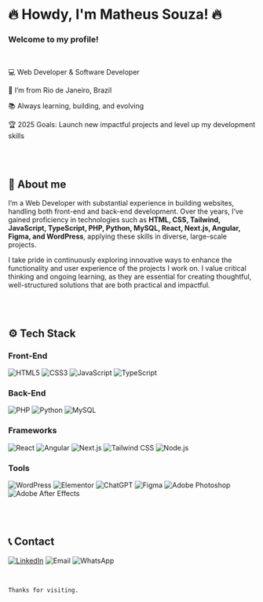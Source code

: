 # 🔥 Howdy, I'm Matheus Souza! 🔥

### Welcome to my profile!


<br>

💻 Web Developer & Software Developer

📍 I’m from Rio de Janeiro, Brazil

📚 Always learning, building, and evolving

🏆 2025 Goals: Launch new impactful projects and level up my development skills

<br>


<br>

## 🧠 About me

I’m a Web Developer with substantial experience in building websites, handling both front-end and back-end development. Over the years, I’ve gained proficiency in technologies such as **HTML, CSS, Tailwind, JavaScript, TypeScript, PHP, Python, MySQL, React, Next.js, Angular, Figma, and WordPress**, applying these skills in diverse, large-scale projects.

I take pride in continuously exploring innovative ways to enhance the functionality and user experience of the projects I work on. I value critical thinking and ongoing learning, as they are essential for creating thoughtful, well-structured solutions that are both practical and impactful.

<br>


<br>

## ⚙ Tech Stack

### Front-End
![HTML5](https://img.shields.io/badge/HTML5-E34F26?style=for-the-badge&logo=html5&logoColor=E34F26&color=ffffff&labelColor=000000)
![CSS3](https://img.shields.io/badge/CSS3-1572B6?style=for-the-badge&logo=css3&logoColor=1572B6&color=ffffff&labelColor=000000)
![JavaScript](https://img.shields.io/badge/JavaScript-323330?style=for-the-badge&logo=javascript&logoColor=F7DF1E&color=ffffff&labelColor=000000)
![TypeScript](https://img.shields.io/badge/TypeScript-007ACC?style=for-the-badge&logo=typescript&logoColor=007ACC&color=ffffff&labelColor=000000)

### Back-End
![PHP](https://img.shields.io/badge/PHP-777BB4?style=for-the-badge&logo=php&logoColor=777BB4&color=ffffff&labelColor=000000)
![Python](https://img.shields.io/badge/Python-FFD43B?style=for-the-badge&logo=python&logoColor=3776AB&color=ffffff&labelColor=000000)
![MySQL](https://img.shields.io/badge/MySQL-005C84?style=for-the-badge&logo=mysql&logoColor=005C84&color=ffffff&labelColor=000000)

### Frameworks
![React](https://img.shields.io/badge/React-20232A?style=for-the-badge&logo=react&logoColor=61DAFB&color=ffffff&labelColor=000000)
![Angular](https://img.shields.io/badge/Angular-DD0031?style=for-the-badge&logo=angular&logoColor=DD0031&color=ffffff&labelColor=000000)
![Next.js](https://img.shields.io/badge/next%20js-000000?style=for-the-badge&logo=nextdotjs&logoColor=000000&color=ffffff&labelColor=000000)
![Tailwind CSS](https://img.shields.io/badge/Tailwind_CSS-38B2AC?style=for-the-badge&logo=tailwind-css&logoColor=38B2AC&color=ffffff&labelColor=000000)
![Node.js](https://img.shields.io/badge/Node%20js-339933?style=for-the-badge&logo=nodedotjs&logoColor=339933&color=ffffff&labelColor=000000)

### Tools
![WordPress](https://img.shields.io/badge/Wordpress-21759B?style=for-the-badge&logo=wordpress&logoColor=21759B&color=ffffff&labelColor=000000)
![Elementor](https://img.shields.io/badge/Elementor-92003B?style=for-the-badge&logo=elementor&logoColor=92003B&color=ffffff&labelColor=000000)
![ChatGPT](https://img.shields.io/badge/ChatGPT-74aa9c?style=for-the-badge&logo=openai&logoColor=74aa9c&color=ffffff&labelColor=000000)
![Figma](https://img.shields.io/badge/Figma-F24E1E?style=for-the-badge&logo=figma&logoColor=F24E1E&color=ffffff&labelColor=000000)
![Adobe Photoshop](https://img.shields.io/badge/Adobe%20Photoshop-31A8FF?style=for-the-badge&logo=Adobe%20Photoshop&logoColor=31A8FF&color=ffffff&labelColor=000000)
![Adobe After Effects](https://img.shields.io/badge/Adobe%20After%20Effects-CF96FD?style=for-the-badge&logo=Adobe%20after%20effects&logoColor=CF96FD&color=ffffff&labelColor=000000)

<br>


<br>

## 📞 Contact
[![LinkedIn](https://img.shields.io/badge/LinkedIn-0077B5?style=for-the-badge&logo=linkedin&logoColor=0077B5&color=ffffff&labelColor=000000)](https://www.linkedin.com/in/matheusouzadev/)
![Email](https://img.shields.io/badge/Email-D14836?style=for-the-badge&color=ffffff&labelColor=000000)
![WhatsApp](https://img.shields.io/badge/WhatsApp-25D366?style=for-the-badge&color=ffffff&labelColor=000000)

<br>



```Thanks for visiting.```
